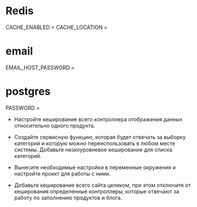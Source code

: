 # Redis
CACHE_ENABLED =
CACHE_LOCATION =

# email
EMAIL_HOST_PASSWORD =

# postgres
PASSWORD =


+ Настройте кеширование всего контроллера отображения данных 
относительно одного продукта.

+ Создайте сервисную функцию, которая будет отвечать за выборку категорий и которую 
можно переиспользовать в любом месте системы. Добавьте низкоуровневое кеширование 
для списка категорий.

+ Вынесите необходимые настройки в переменные окружения и настройте 
проект для работы с ними.

+ Добавьте кеширование всего сайта целиком, при этом отключите от кеширования определенные контроллеры, которые отвечают 
за работу по заполнению продуктов и блога.